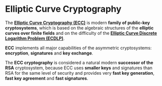 # Elliptic Curve Cryptography

The [**Elliptic Curve Cryptography (ECC)**](https://en.wikipedia.org/wiki/Elliptic-curve\_cryptography) is modern **family of public-key cryptosystems**, which is based on the algebraic structures of the **elliptic curves over finite fields** and on the difficulty of the [**Elliptic Curve Discrete Logarithm Problem (ECDLP)**](https://en.wikipedia.org/wiki/Elliptic-curve\_cryptography#Rationale).

**ECC** implements all major capabilities of the asymmetric cryptosystems: **encryption**, **signatures** and **key exchange**.

The **ECC cryptography** is considered a natural modern **successor of the RSA** cryptosystem, because ECC uses **smaller keys** and signatures than RSA for the same level of security and provides very **fast key generation**, **fast key agreement** and **fast signatures**.
